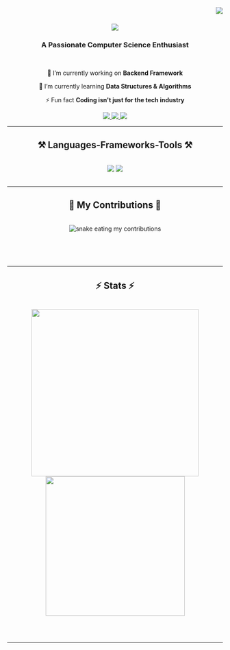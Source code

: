 <img align="right" src="https://visitor-badge.laobi.icu/badge?page_id=Nikhilchalla.Nikhilchalla" />

<h1 align="center">
    <img src="https://readme-typing-svg.herokuapp.com/?font=Righteous&size=35&center=true&vCenter=true&width=500&height=70&duration=4000&lines=Hi+There!+👋;+I'm+Nikhil!;" />
</h1>

<h3 align="center">A Passionate Computer Science Enthusiast </h3>

<br/>

<div align="center">
 
 🔭 I’m currently working on **Backend Framework**

 🌱 I’m currently learning **Data Structures & Algorithms**

 ⚡ Fun fact **Coding isn't just for the tech industry**
 
 </div>
 
<div align="center"> 
  <a href="mailto:nikhilchalla511@gmail.com">
    <img src="https://img.shields.io/badge/Gmail-333333?style=for-the-badge&logo=gmail&logoColor=red" />
  </a>
  <a href="https://linkedin.com/in/Nikhil-Challa" target="_blank">
    <img src="https://img.shields.io/badge/LinkedIn-0077B5?style=for-the-badge&logo=linkedin&logoColor=white" target="_blank" />
  </a>
  <a href="https://github.com/Nikhilchalla" target="_blank">
     <img src="https://img.shields.io/badge/Portfolio-FF5722?style=for-the-badge&logo=todoist&logoColor=white" target="_blank" /> <!-- sqlite, safari, google-chrome are other good icon options -->
  </a>
</div>

 <hr/>
 
<h2 align="center">⚒️ Languages-Frameworks-Tools ⚒️</h2>
<br/>
<div align="center">
    <img src="https://skillicons.dev/icons?i=html,css,vscode,github,git" />
    <img src="https://skillicons.dev/icons?i=nodejs,python,javascript,mongodb,java,mysql" /><br>
</div>

<br/>
<hr/>

<div align="center">
  <h2>🐍 My Contributions 🐍</h2>
  <br>
  <img alt="snake eating my contributions" src="https://raw.githubusercontent.com/Nikhilchalla/Nikhilchalla/output/github-contribution-grid-snake.svg" />
  
  <br/><br/><br/>
</div>

<hr/>

<h2 align="center">⚡ Stats ⚡</h2>
<br>
<div align=center>
  <img width=390 src="https://github-readme-stats.vercel.app/api?username=Nikhilchalla&show_icons=true&theme=transparent" />
  <br/>
  <img width=325 align="center" src="![Top Langs](https://github-readme-stats.vercel.app/api/top-langs/?username=Nikhilchalla&size_weight=0.5&count_weight=0.5)" />
</div>

<br/><br/>
<hr/>

<br/>

